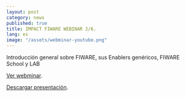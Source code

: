 ```yaml
---
layout: post
category: news
published: true
title: IMPACT FIWARE WEBINAR 2/6.
lang: es
image: "/assets/webminar-youtube.png"
---
```

Introducción general sobre FIWARE, sus Enablers genéricos, FIWARE School y LAB

<a href="https://www.youtube.com/watch?v=2prmVDYUzI8" target="_blank"><i class="icon-s-youtube"></i> Ver webminar</a>.

<a href="/assets/Impact_Webinar-02.pdf"><i class="icon-download-1"></i> Descargar presentación</a>.

<br>

<br>
<br>
<br>
<br>
<br>
<br>
<br>

